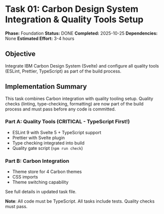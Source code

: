 # Task 01: Carbon Design System Integration & Quality Tools Setup

**Phase:** Foundation
**Status:** DONE
**Completed:** 2025-10-25
**Dependencies:** None
**Estimated Effort:** 3-4 hours

## Objective

Integrate IBM Carbon Design System (Svelte) and configure all quality tools (ESLint, Prettier, TypeScript) as part of the build process.

## Implementation Summary

This task combines Carbon integration with quality tooling setup. Quality checks (linting, type-checking, formatting) are now part of the build process and must pass before any code is committed.

### Part A: Quality Tools (CRITICAL - TypeScript First!)

- ESLint 9 with Svelte 5 + TypeScript support
- Prettier with Svelte plugin
- Type checking integrated into build
- Quality gate script (`npm run check`)

### Part B: Carbon Integration

- Theme store for 4 Carbon themes
- CSS imports
- Theme switching capability

See full details in updated task file.

**Note**: All code must be TypeScript. All tasks include tests. Quality checks must pass.
